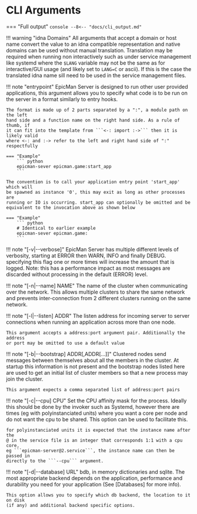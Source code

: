 # CLI Arguments

=== "Full output"
    ``` console
    --8<-- "docs/cli_output.md"
    ```

!!! warning "idna Domains"
    All arguments that accept a domain or host name convert the value to an
    idna compatible representation and native domains can be used without
    manual translation. Translation may be required when running non
    interactively such as under service management like systemd where the
    ```$LANG``` variable may not be the same as for interactive/GUI usage (and
    likely set to ```LANG=C``` or ascii). If this is the case the translated
    idna name sill need to be used in the service management files.


!!! note "entrypoint"
    EpicMan Server is designed to run other user provided applications, this
    argument allows you to specify what code is to be run on the server in a format
    similarly to entry hooks.

    The format is made up of 2 parts separated by a ":", a module path on the left
    hand side and a function name on the right hand side. As a rule of thumb, if
    it can fit into the template from ```<-: import :->``` then it is likely valid
    where <-: and :-> refer to the left and right hand side of ":" respectfully

    === "Example"
        ``` python
        epicman-sever epicman.game:start_app
        ```

    The convention is to call your application entry point 'start_app' which will
    be spawned as instance '0', this may exit as long as other processes are
    running or IO is occurring. start_app can optionally be omitted and be
    equivalent to the invocation above as shown below

    === "Example"
        ``` python
        # Identical to earlier example
        epicman-sever epicman.game:
        ```


!!! note "[-v|--verbose]"
    EpicMan Server has multiple different levels of verbosity, starting at ERROR
    then WARN, INFO and finally DEBUG. specifying this flag one or more times
    will increase the amount that is logged. Note: this has a performance impact
    as most messages are discarded without processing in the default (ERROR)
    level.


!!! note "[-n|--name] NAME"
    The name of the cluster when communicating over the network. This allows
    multiple clusters to share the same network and prevents inter-connection from
    2 different clusters running on the same network.


!!! note "[-l|--listen] ADDR"
    The listen address for incoming server to server connections when running an
    application across more than one node.

    This argument accepts a address:port argument pair. Additionally the address
    or port may be omitted to use a default value


!!! note "[-b|--bootstrap] ADDR[,ADDR[...]]"
    Clustered nodes send messages between themselves about all the members in the
    cluster. At startup this information is not present and the bootstrap nodes
    listed here are used to get an initial list of cluster members so that a new
    process may join the cluster.

    This argument expects a comma separated list of address:port pairs


!!! note "[-c|--cpu] CPU"
    Set the CPU affinity mask for the process. Ideally this should be done by the
    invoker such as Systemd, however there are times (eg with polyinstanciated
    units) where you want a core per node and do not want the cpu to be shared.
    This option can be used to facilitate this.

    for polyinstanciated units it is expected that the instance name after the
    @ in the service file is an integer that corresponds 1:1 with a cpu core,
    eg ```epicman-server@2.service```, the instance name can then be passed in
    directly to the ```--cpu``` argument.


!!! note "[-d|--database] URL"
    bdb, in memory dictionaries and sqlite. The most appropriate backend depends on
    the application, performance and durability you need for your application (See
    [Databases] for more info).

    This option allows you to specify which db backend, the location to it on disk
    (if any) and additional backend specific options.
